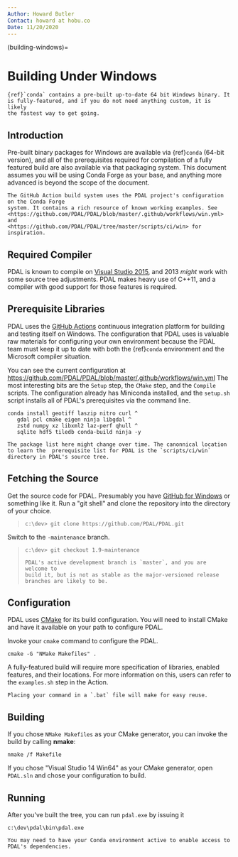 ```yaml
---
Author: Howard Butler
Contact: howard at hobu.co
Date: 11/20/2020
---
```


(building-windows)=

# Building Under Windows

```{note}
{ref}`conda` contains a pre-built up-to-date 64 bit Windows binary. It
is fully-featured, and if you do not need anything custom, it is likely
the fastest way to get going.
```

## Introduction

Pre-built binary packages for Windows are available via {ref}`conda` (64-bit version),
and all of the prerequisites required for compilation of a fully featured build
are also available via that packaging system. This document assumes you
will be using Conda Forge as your base, and anything more advanced is beyond
the scope of the document.

```{note}
The GitHub Action build system uses the PDAL project's configuration on the Conda Forge
system. It contains a rich resource of known working examples. See
<https://github.com/PDAL/PDAL/blob/master/.github/workflows/win.yml> and
<https://github.com/PDAL/PDAL/tree/master/scripts/ci/win> for inspiration.
```

## Required Compiler

PDAL is known to compile on [Visual Studio 2015], and 2013 *might* work with
some source tree adjustments. PDAL makes heavy use of C++11, and a compiler
with good support for those features is required.

## Prerequisite Libraries

PDAL uses the [GitHub Actions] continuous integration platform for building and
testing itself on Windows. The configuration that PDAL uses is valuable
raw materials for configuring your own environment because the PDAL
team must keep it up to date with both the {ref}`conda` environment and
the Microsoft compiler situation.

You can see the current configuration at
<https://github.com/PDAL/PDAL/blob/master/.github/workflows/win.yml> The most interesting bits
are the `Setup` step, the `CMake` step, and the `Compile` scripts.
The configuration already has Miniconda installed, and the
`setup.sh` script installs all of PDAL's prerequisites via the command
line.

```
conda install geotiff laszip nitro curl ^
   gdal pcl cmake eigen ninja libgdal ^
   zstd numpy xz libxml2 laz-perf qhull ^
   sqlite hdf5 tiledb conda-build ninja -y
```

```{note}
The package list here might change over time. The canonnical location
to learn the  prerequisite list for PDAL is the `scripts/ci/win`
directory in PDAL's source tree.
```

## Fetching the Source

Get the source code for PDAL. Presumably you have [GitHub for Windows] or
something like it. Run a "git shell" and clone the repository into the
directory of your choice.

> ```
> c:\dev> git clone https://github.com/PDAL/PDAL.git
> ```

Switch to the `-maintenance` branch.

> ```
> c:\dev> git checkout 1.9-maintenance
> ```
>
> ```{note}
> PDAL's active development branch is `master`, and you are welcome to
> build it, but is not as stable as the major-versioned release
> branches are likely to be.
> ```

## Configuration

PDAL uses [CMake] for its build configuration. You will need to install CMake
and have it available on your path to configure PDAL.

Invoke your `cmake` command to configure the PDAL.

```
cmake -G "NMake Makefiles" .
```

A fully-featured build will require more specification of libraries, enabled
features, and their locations. For more information on this, users can refer to the `examples.sh` step in the Action.

```{note}
Placing your command in a `.bat` file will make for easy reuse.
```

## Building

If you chose `NMake Makefiles` as your CMake generator, you can
invoke the build by calling **nmake**:

```
nmake /f Makefile
```

If you chose "Visual Studio 14 Win64" as your CMake generator, open `PDAL.sln`
and chose your configuration to build.

## Running

After you've built the tree, you can run `pdal.exe` by issuing it

```
c:\dev\pdal\bin\pdal.exe
```

```{note}
You may need to have your Conda environment active to enable access to
PDAL's dependencies.
```

[cmake]: http://www.cmake.org
[github actions]: https://github.com/PDAL/PDAL/actions
[github for windows]: https://desktop.github.com/
[visual studio 2015]: https://www.visualstudio.com/vs/older-downloads/
